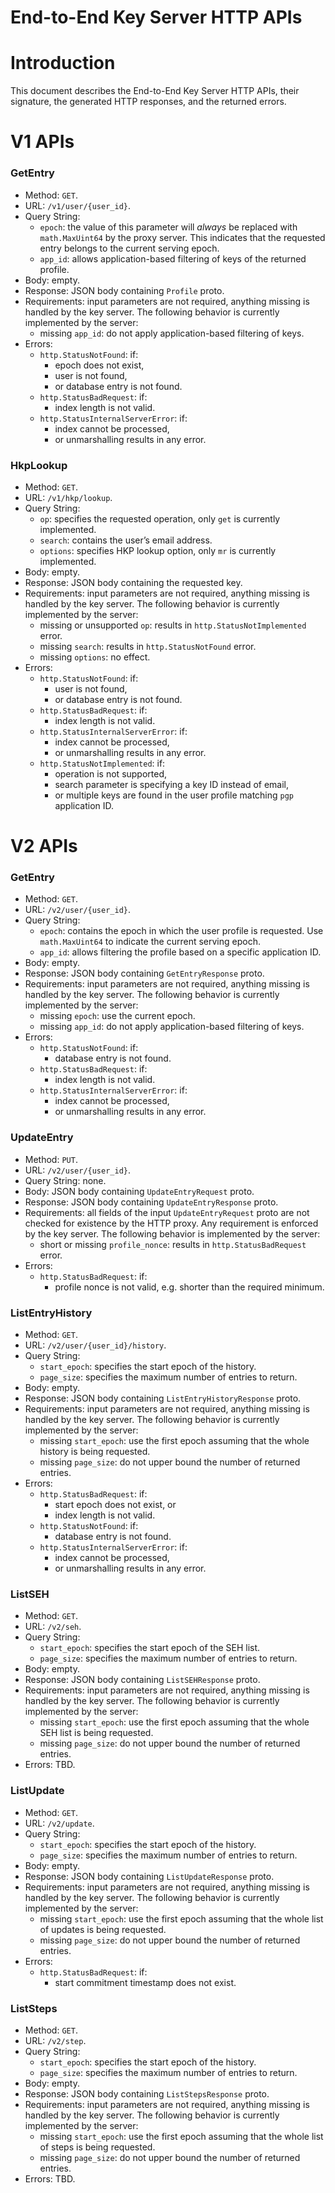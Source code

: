 End-to-End Key Server HTTP APIs
====================

# Introduction

This document describes the End-to-End Key Server HTTP APIs, their signature, the generated HTTP responses, and the returned errors.

# V1 APIs

### GetEntry

* Method: `GET`.
* URL: `/v1/user/{user_id}`.
* Query String:
  * `epoch`: the value of this parameter will *always* be replaced with `math.MaxUint64` by the proxy server. This indicates that the requested entry belongs to the current serving epoch.
  * `app_id`: allows application-based filtering of keys of the returned profile.
* Body: empty.
* Response: JSON body containing `Profile` proto.
* Requirements: input parameters are not required, anything missing is handled by the key server. The following behavior is currently implemented by the server:
  * missing `app_id`: do not apply application-based filtering of keys.
* Errors:
  * `http.StatusNotFound`: if:
    * epoch does not exist,
    * user is not found,
    * or database entry is not found.
  * `http.StatusBadRequest`: if:
    * index length is not valid.
  * `http.StatusInternalServerError`: if:
    * index cannot be processed,
    * or unmarshalling results in any error.

### HkpLookup

* Method: `GET`.
* URL: `/v1/hkp/lookup`.
* Query String:
  * `op`: specifies the requested operation, only `get` is currently implemented.
  * `search`: contains the user’s email address.
  * `options`: specifies HKP lookup option, only `mr` is currently implemented.
* Body: empty.
* Response: JSON body containing the requested key.
* Requirements: input parameters are not required, anything missing is handled by the key server. The following behavior is currently implemented by the server:
  * missing or unsupported `op`: results in `http.StatusNotImplemented` error.
  * missing `search`: results in `http.StatusNotFound` error.
  * missing `options`: no effect.
* Errors:
  * `http.StatusNotFound`: if:
    * user is not found,
    * or database entry is not found.
  * `http.StatusBadRequest`: if:
    * index length is not valid.
  * `http.StatusInternalServerError`: if:
    * index cannot be processed,
    * or unmarshalling results in any error.
  * `http.StatusNotImplemented`: if:
    * operation is not supported,
    * search parameter is specifying a key ID instead of email,
    * or multiple keys are found in the user profile matching `pgp` application ID.

# V2 APIs

### GetEntry

* Method: `GET`.
* URL: `/v2/user/{user_id}`.
* Query String:
  * `epoch`: contains the epoch in which the user profile is requested. Use `math.MaxUint64` to indicate the current serving epoch.
  * `app_id`: allows filtering the profile based on a specific application ID.
* Body: empty.
* Response: JSON body containing `GetEntryResponse` proto.
* Requirements: input parameters are not required, anything missing is handled by the key server. The following behavior is currently implemented by the server:
  * missing `epoch`: use the current epoch.
  * missing `app_id`: do not apply application-based filtering of keys.
* Errors:
  * `http.StatusNotFound`: if:
    * database entry is not found.
  * `http.StatusBadRequest`: if:
    * index length is not valid.
  * `http.StatusInternalServerError`: if:
    * index cannot be processed,
    * or unmarshalling results in any error.

### UpdateEntry

* Method: `PUT`.
* URL: `/v2/user/{user_id}`.
* Query String: none.
* Body: JSON body containing `UpdateEntryRequest` proto.
* Response: JSON body containing `UpdateEntryResponse` proto.
* Requirements: all fields of the input `UpdateEntryRequest` proto are not checked for existence by the HTTP proxy. Any requirement is enforced by the key server. The following behavior is implemented by the server:
  * short or missing `profile_nonce`: results in `http.StatusBadRequest` error.
* Errors:
  * `http.StatusBadRequest`: if:
    * profile nonce is not valid, e.g. shorter than the required minimum.

### ListEntryHistory

* Method: `GET`.
* URL: `/v2/user/{user_id}/history`.
* Query String:
  * `start_epoch`: specifies the start epoch of the history.
  * `page_size`: specifies the maximum number of entries to return.
* Body: empty.
* Response: JSON body containing `ListEntryHistoryResponse` proto.
* Requirements: input parameters are not required, anything missing is handled by the key server. The following behavior is currently implemented by the server:
  * missing `start_epoch`: use the first epoch assuming that the whole history is being requested.
  * missing `page_size`: do not upper bound the number of returned entries.
* Errors:
  * `http.StatusBadRequest`: if:
    * start epoch does not exist, or
    * index length is not valid.
  * `http.StatusNotFound`: if:
    * database entry is not found.
  * `http.StatusInternalServerError`: if:
    * index cannot be processed,
    * or unmarshalling results in any error.

### ListSEH

* Method: `GET`.
* URL: `/v2/seh`.
* Query String:
  * `start_epoch`: specifies the start epoch of the SEH list.
  * `page_size`: specifies the maximum number of entries to return.
* Body: empty.
* Response: JSON body containing `ListSEHResponse` proto.
* Requirements: input parameters are not required, anything missing is handled by the key server. The following behavior is currently implemented by the server:
  * missing `start_epoch`: use the first epoch assuming that the whole SEH list is being requested.
  * missing `page_size`: do not upper bound the number of returned entries.
* Errors: TBD.

### ListUpdate

* Method: `GET`.
* URL: `/v2/update`.
* Query String:
  * `start_epoch`: specifies the start epoch of the history.
  * `page_size`: specifies the maximum number of entries to return.
* Body: empty.
* Response: JSON body containing `ListUpdateResponse` proto.
* Requirements: input parameters are not required, anything missing is handled by the key server. The following behavior is currently implemented by the server:
  * missing `start_epoch`: use the first epoch assuming that the whole list of updates is being requested.
  * missing `page_size`: do not upper bound the number of returned entries.
* Errors:
  * `http.StatusBadRequest`: if:
    * start commitment timestamp does not exist.

### ListSteps

* Method: `GET`.
* URL: `/v2/step`.
* Query String:
  * `start_epoch`: specifies the start epoch of the history.
  * `page_size`: specifies the maximum number of entries to return.
* Body: empty.
* Response: JSON body containing `ListStepsResponse` proto.
* Requirements: input parameters are not required, anything missing is handled by the key server. The following behavior is currently implemented by the server:
  * missing `start_epoch`: use the first epoch assuming that the whole list of steps is being requested.
  * missing `page_size`: do not upper bound the number of returned entries.
* Errors: TBD.



